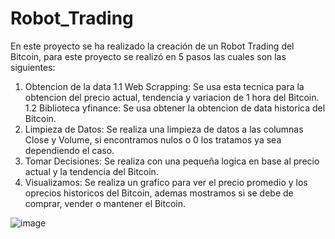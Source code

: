 # Robot_Trading
En este proyecto se ha realizado la creación de un Robot Trading del Bitcoin, para este proyecto se realizó en 5 pasos las cuales son las siguientes:
1. Obtencion de la data
1.1 Web Scrapping: Se usa esta tecnica para la obtencion del precio actual, tendencia y variacion de 1 hora del Bitcoin.
1.2 Biblioteca yfinance: Se usa obtener la obtencion de data historica del Bitcoin.
2. Limpieza de Datos: Se realiza una limpieza de datos a las columnas Close y Volume, si encontramos nulos o 0 los tratamos ya sea dependiendo el caso.
3. Tomar Decisiones: Se realiza con una pequeña logica en base al precio actual y la tendencia del Bitcoin.
4. Visualizamos: Se realiza un grafico para ver el precio promedio y los oprecios historicos del Bitcoin, ademas mostramos si se debe de comprar, vender o mantener el Bitcoin.

![image](https://github.com/Framelgar/Robot_Trading/assets/73492158/254e4384-9913-41f5-b958-34aae171b6da)

